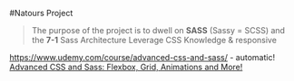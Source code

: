 #Natours Project

> The purpose of the project is to dwell on **SASS** (Sassy = SCSS) and the **7-1** Sass Architecture
> Leverage CSS Knowledge & responsive

https://www.udemy.com/course/advanced-css-and-sass/ - automatic!
[Advanced CSS and Sass: Flexbox, Grid, Animations and More!](https://www.udemy.com/course/advanced-css-and-sass/)
